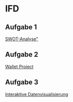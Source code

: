 # IFD

##  Aufgabe 1
<a href="https://konradmichelle.github.io/IFD/Website/">SWOT-Analyse"</a>
## Aufgabe 2
<a href="https://github.com/konradmichelle/IFD/blob/main/The%20Wallet%20Project%20Interface%20Design%20Aufgabe%202_Michelle%20Konrad.pdf">Wallet Project</a>
## Aufgabe 3
<a href="https://github.com/konradmichelle/IFD/blob/main/Aufgabe%203%20Interfaktive%20Datenvisualisierung.pdf">Interaktive Datenvisualisierung</a>
